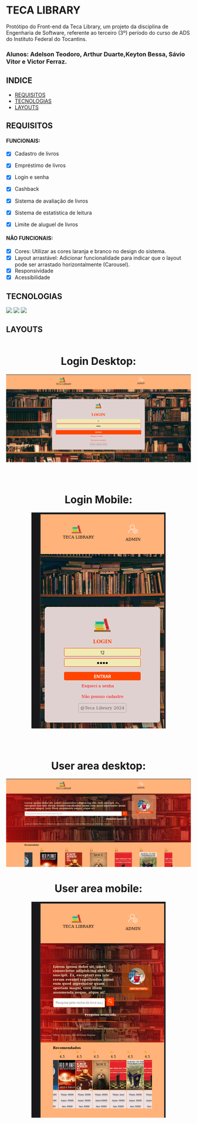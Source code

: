 # TECA LIBRARY

Protótipo do Front-end da Teca Library, um projeto da disciplina de Engenharia de Software, referente ao terceiro (3º) período do curso de ADS do Instituto Federal do Tocantins.

### Alunos: Adelson Teodoro, Arthur Duarte,Keyton Bessa, Sávio Vitor e Victor Ferraz.

## INDICE
- <a href="#requisitos">REQUISITOS</a>
- <a href="#tecnologias">TECNOLOGIAS</a>
- <a href="#layouts">LAYOUTS</a>



## REQUISITOS
#### FUNCIONAIS:
- [x] Cadastro de livros
- [x] Empréstimo de livros
- [x] Login e senha 
- [x] Cashback
- [x] Sistema de avaliação de livros
- [x] Sistema de estatística de leitura
- [x] Limite de aluguel de livros


#### NÃO FUNCIONAIS:

- [x] Cores: Utilizar as cores laranja e branco no design do sistema.
- [x] Layout arrastável: Adicionar funcionalidade para indicar que o layout pode ser arrastado horizontalmente (Carousel).
- [x] Responsividade
- [x] Acessibilidade

## TECNOLOGIAS

<div >
     <img src="https://cdn.jsdelivr.net/gh/devicons/devicon@latest/icons/angular/angular-original.svg"  width="100" heigth="100"/>
      <img src="https://cdn.jsdelivr.net/gh/devicons/devicon@latest/icons/typescript/typescript-original.svg" width="80" heigth="80"/>
<img src="https://cdn.jsdelivr.net/gh/devicons/devicon@latest/icons/sass/sass-original.svg" width="100" heigth="100"/>
          
</div>


## LAYOUTS 

<div style="display:flex; flex-direction:column; text-align:center;">
<div class="img1" style="flex-direction:column;">
<h1>Login Desktop:</h1>
<img src="layouts/login_desk.png"/>
</div>

<div class="img2" style="flex-direction:column; padding:3em;">
<h1>Login Mobile:</h1>
<img src="layouts/login_mobile.png"/>
</div>

<div class="img3">
<h1>User area desktop:</h1>
<img src="layouts/user_desk.png"/>
</div>
<div class="img4">
<h1>User area mobile:</h1>
<img src="layouts/user_mobile.png"/>
</div>
</div>